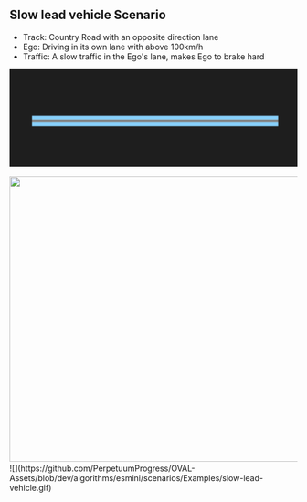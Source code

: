 ## Slow lead vehicle Scenario

- Track: Country Road with an opposite direction lane
- Ego: Driving in its own lane with above 100km/h
- Traffic: A slow traffic in the Ego's lane, makes Ego to brake hard


![](https://github.com/PerpetuumProgress/OVAL-Assets/blob/dev/algorithms/esmini/scenarios/Examples/Straight_Road_500m.PNG)


<img src="https://github.com/PerpetuumProgress/OVAL-Assets/blob/dev/algorithms/esmini/scenarios/Examples/slow-lead-vehicle.gif" width="1000" height="500"/>
![](https://github.com/PerpetuumProgress/OVAL-Assets/blob/dev/algorithms/esmini/scenarios/Examples/slow-lead-vehicle.gif)